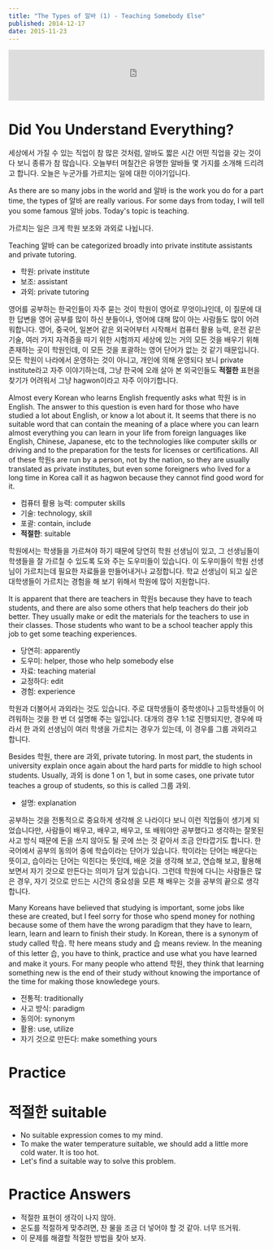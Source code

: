 ```yaml
---
title: "The Types of 알바 (1) - Teaching Somebody Else"
published: 2014-12-17
date: 2015-11-23
---
```

<iframe id="audio_iframe" src="https://www.podbean.com/media/player/audio/postId/5413971/url/http%253A%252F%252Fwiseinit.podbean.com%252Fe%252Fthe-types-of-%25EC%2595%258C%25EB%25B0%2594-1-teaching-somebody-else%252F/initByJs/1/auto/1?skin=5" width="100%" height="100" frameborder="0" scrolling="no"></iframe>

#  Did You Understand Everything?

세상에서 가질 수 있는 직업이 참 많은 것처럼, 알바도 짧은 시간 어떤 직업을 갖는 것이다 보니 종류가 참 많습니다. 오늘부터 며칠간은 유명한 알바들 몇 가지를 소개해 드리려고 합니다. 오늘은 누군가를 가르치는 일에 대한 이야기입니다.

As there are so many jobs in the world and 알바 is the work you do for a part time, the types of 알바 are really various. For some days from today, I will tell you some famous 알바 jobs. Today's topic is teaching.

가르치는 일은 크게 학원 보조와 과외로 나뉩니다.

Teaching 알바 can be categorized broadly into private institute assistants and private tutoring.

* 학원: private institute
* 보조: assistant
* 과외: private tutoring

영어를 공부하는 한국인들이 자주 묻는 것이 학원이 영어로 무엇이냐인데, 이 질문에 대한 답변을 영어 공부를 많이 하신 분들이나, 영어에 대해 많이 아는 사람들도 많이 어려워합니다. 영어, 중국어, 일본어 같은 외국어부터 시작해서 컴퓨터 활용 능력, 운전 같은 기술, 여러 가지 자격증을 따기 위한 시험까지 세상에 있는 거의 모든 것을 배우기 위해 존재하는 곳이 학원인데, 이 모든 것을 포괄하는 영어 단어가 없는 것 같기 때문입니다. 모든 학원이 나라에서 운영하는 것이 아니고, 개인에 의해 운영되다 보니 private institute라고 자주 이야기하는데, 그냥 한국에 오래 살아 본 외국인들도 <span style="color: # ff0000;"><strong>적절한</strong></span> 표현을 찾기가 어려워서 그냥 hagwon이라고 자주 이야기합니다.

Almost every Korean who learns English frequently asks what 학원 is in English. The answer to this question is even hard for those who have studied a lot about English, or know a lot about it. It seems that there is no suitable word that can contain the meaning of a place where you can learn almost everything you can learn in your life from foreign languages like English, Chinese, Japanese, etc to the technologies like computer skills or driving and to the preparation for the tests for licenses or certifications. All of these 학원s are run by a person, not by the nation, so they are usually translated as private institutes, but even some foreigners who lived for a long time in Korea call it as hagwon because they cannot find good word for it.

* 컴퓨터 활용 능력: computer skills
* 기술: technology, skill
* 포괄: contain, include
* <span style="color: # ff0000;"><strong>적절한</strong></span>: suitable

학원에서는 학생들을 가르쳐야 하기 때문에 당연히 학원 선생님이 있고, 그 선생님들이 학생들을 잘 가르칠 수 있도록 도와 주는 도우미들이 있습니다. 이 도우미들이 학원 선생님이 가르치는데 필요한 자료들을 만들어내거나 교정합니다. 학교 선생님이 되고 싶은 대학생들이 가르치는 경험을 해 보기 위해서 학원에 많이 지원합니다.

It is apparent that there are teachers in 학원s because they have to teach students, and there are also some others that help teachers do their job better. They usually make or edit the materials for the teachers to use in their classes. Those students who want to be a school teacher apply this job to get some teaching experiences.

* 당연히: apparently
* 도우미: helper, those who help somebody else
* 자료: teaching material
* 교정하다: edit
* 경험: experience

학원과 더불어서 과외라는 것도 있습니다. 주로 대학생들이 중학생이나 고등학생들이 어려워하는 것을 한 번 더 설명해 주는 일입니다. 대개의 경우 1:1로 진행되지만, 경우에 따라서 한 과외 선생님이 여러 학생을 가르치는 경우가 있는데, 이 경우를 그룹 과외라고 합니다.

Besides 학원, there are 과외, private tutoring. In most part, the students in university explain once again about the hard parts for middle to high school students. Usually, 과외 is done 1 on 1, but in some cases, one private tutor teaches a group of students, so this is called 그룹 과외.

* 설명: explanation

공부하는 것을 전통적으로 중요하게 생각해 온 나라이다 보니 이런 직업들이 생기게 되었습니다만, 사람들이 배우고, 배우고, 배우고, 또 배워야만 공부했다고 생각하는 잘못된 사고 방식 때문에 돈을 쓰지 않아도 될 곳에 쓰는 것 같아서 조금 안타깝기도 합니다. 한국어에서 공부의 동의어 중에 학습이라는 단어가 있습니다. 학이라는 단어는 배운다는 뜻이고, 습이라는 단어는 익힌다는 뜻인데, 배운 것을 생각해 보고, 연습해 보고, 활용해 보면서 자기 것으로 만든다는 의미가 담겨 있습니다. 그런데 학원에 다니는 사람들은 많은 경우, 자기 것으로 만드는 시간의 중요성을 모른 채 배우는 것을 공부의 끝으로 생각합니다.

Many Koreans have believed that studying is important, some jobs like these are created, but I feel sorry for those who spend money for nothing because some of them have the wrong paradigm that they have to learn, learn, learn and learn to finish their study. In Korean, there is a synonym of study called 학습. 학 here means study and 습 means review. In the meaning of this letter 습, you have to think, practice and use what you have learned and make it yours. For many people who attend 학원, they think that learning something new is the end of their study without knowing the importance of the time for making those knowledege yours.

* 전통적: traditionally
* 사고 방식: paradigm
* 동의어: synonym
* 활용: use, utilize
* 자기 것으로 만든다: make something yours


#  Practice


#  적절한 suitable


* No suitable expression comes to my mind.
* To make the water temperature suitable, we should add a little more cold water. It is too hot.
* Let's find a suitable way to solve this problem.


#  Practice Answers


* 적절한 표현이 생각이 나지 않아.
* 온도를 적절하게 맞추려면, 찬 물을 조금 더 넣어야 할 것 같아. 너무 뜨거워.
* 이 문제를 해결할 적절한 방법을 찾아 보자.
